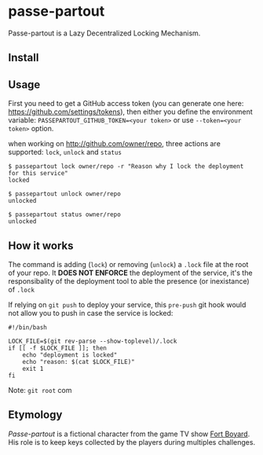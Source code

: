 # passe-partout

Passe-partout is a Lazy Decentralized Locking Mechanism.

## Install


## Usage
First you need to get a GitHub access token (you can generate one here: https://github.com/settings/tokens), then either you define the environment variable: ```PASSEPARTOUT_GITHUB_TOKEN=<your token>``` or use ```--token=<your token>``` option.

when working on http://github.com/owner/repo, three actions are supported: ```lock```, ```unlock``` and ```status```

```
$ passepartout lock owner/repo -r "Reason why I lock the deployment for this service"
locked
```

```
$ passepartout unlock owner/repo
unlocked
```

```
$ passepartout status owner/repo
unlocked
```

## How it works
The command is adding (```lock```) or removing (```unlock```) a ```.lock``` file at the root of your repo. It **DOES NOT ENFORCE** the deployment of the service, it's the responsibality of the deployment tool to able the presence (or inexistance) of ```.lock```

If relying on ```git push``` to deploy your service, this ```pre-push``` git hook would not allow you to push in case the service is locked:
```
#!/bin/bash

LOCK_FILE=$(git rev-parse --show-toplevel)/.lock
if [[ -f $LOCK_FILE ]]; then
    echo "deployment is locked"
    echo "reason: $(cat $LOCK_FILE)"
    exit 1
fi
```
Note: ```git root``` com


## Etymology

*Passe-partout* is a fictional character from the game TV show [Fort Boyard](https://en.wikipedia.org/wiki/Fort_Boyard_(TV_series)). His role is to keep keys collected by the players during multiples challenges.
